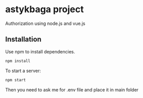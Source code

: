 # astykbaga project

Authorization using node.js and vue.js

## Installation

Use npm to install dependencies.

```bash
npm install
```
To start a server:
```bash
npm start
```

Then you need to ask me for .env file and place it in main folder
